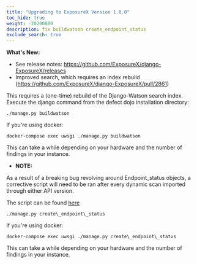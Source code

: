 ```yaml
---
title: "Upgrading to ExposureX Version 1.8.0"
toc_hide: true
weight: -20200800
description: fix buildwatson create_endpoint_status
exclude_search: true
---
```

**What\'s New:**

-   See release notes:
    <https://github.com/ExposureX/django-ExposureX/releases>
-   Improved search, which requires an index rebuild
    (<https://github.com/ExposureX/django-ExposureX/pull/2861>)

This requires a (one-time) rebuild of the Django-Watson search index.
Execute the django command from the defect dojo installation directory:

`./manage.py buildwatson`

If you\'re using docker:

`docker-compose exec uwsgi ./manage.py buildwatson`

This can take a while depending on your hardware and the number of
findings in your instance.

-   **NOTE:**

As a result of a breaking bug revolving around Endpoint\_status objects,
a corrective script will need to be ran after every dynamic scan
imported through either API version.

The script can be found
[here](https://github.com/ExposureX/django-ExposureX/blob/dev/dojo/management/commands/create_endpoint_status.py)

`./manage.py create\_endpoint\_status`

If you\'re using docker:

`docker-compose exec uwsgi ./manage.py create\_endpoint\_status`

This can take a while depending on your hardware and the number of
findings in your instance.
